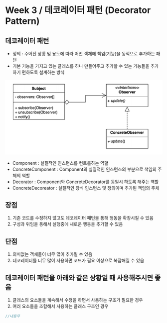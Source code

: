 # Week 3 / 데코레이터 패턴 (Decorator Pattern)

## 데코레이터 패턴
- 정의 : 주어진 상황 및 용도에 따라 어떤 객체에 책임(기능)을 동적으로 추가하는 패턴
- 기본 기능을 가지고 있는 클래스를 하나 만들어주고 추가할 수 있는 기능들을 추가하기 편하도록 설계하는 방식

![01](https://github.com/canyuo/canyuo.github.io/blob/main/week2_image1.png)
- Component : 실질적인 인스턴스를 컨트롤하는 역할
- ConcreteComponent : Component의 실질적인 인스턴스의 부분으로 책임의 주체의 역할
- Decorator : Component와 ConcreteDecorator를 동일시 하도록 해주는 역할
- ConcreteDecoreator : 실질적인 장식 인스턴스 및 정의이며 추가된 책임의 주체

## 장점
1. 기존 코드를 수정하지 않고도 데코레이터 패턴을 통해 행동을 확장시킬 수 있음
2. 구성과 위임을 통해서 실행중에 새로운 행동을 추가할 수 있음

## 단점
1. 의미없는 객체들이 너무 많이 추가될 수 있음
2. 데코레이터를 너무 많이 사용하면 코드가 필요 이상으로 복잡해질 수 있음

## 데코레이터 패턴을 아래와 같은 상황일 때 사용해주시면 좋음
1. 클래스의 요소들을 계속해서 수정을 하면서 사용하는 구조가 필요한 경우
2. 여러 요소들을 조합해서 사용하는 클래스 구조인 경우
 
```cpp
//내용무
```
